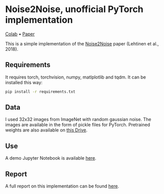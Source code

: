 # Noise2Noise, unofficial PyTorch implementation
[Colab](https://colab.research.google.com/drive/1ImErM9dHoWjyv1KykixcoV4_IBYZaEi0#scrollTo=L7IoUWkgbS7o)
• [Paper](https://arxiv.org/abs/1803.04189)

This is a simple implementation of the [Noise2Noise](https://arxiv.org/abs/1803.04189) paper (Lehtinen et al., 2018).

## Requirements

It requires torch, torchvision, numpy, matlplotlib and tqdm. It can be installed this way:

```bash
pip install -r requirements.txt
```

## Data

I used 32x32 images from ImageNet with random gaussian noise. The images are available in the form of pickle files for
PyTorch. Pretrained weights are also available
on [this Drive](https://drive.google.com/drive/folders/198AnkC5XJtQgJ76DNL3v5iApzZdTPQ6_?usp=sharing).

## Use

A demo Jupyter Notebook is available [here](https://github.com/tgieruc/Noise2Noise_PyTorch/blob/main/demo.ipynb).

## Report

A full report on this implementation can be
found [here](https://github.com/tgieruc/Noise2Noise_PyTorch/blob/main/Report_Noise2Noise_PyTorch.pdf).

